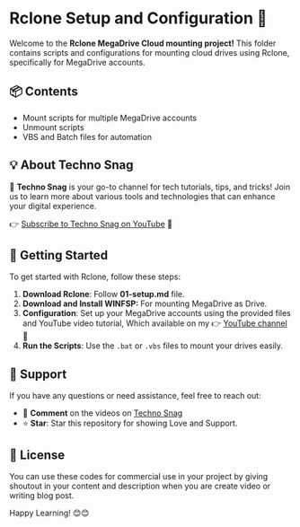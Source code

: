# Rclone Setup and Configuration 🚀

Welcome to the **Rclone MegaDrive Cloud mounting project!** This folder contains scripts and configurations for mounting cloud drives using Rclone, specifically for MegaDrive accounts.

## 📦 Contents

- Mount scripts for multiple MegaDrive accounts
- Unmount scripts
- VBS and Batch files for automation

## 💡 About Techno Snag

🔔 **Techno Snag** is your go-to channel for tech tutorials, tips, and tricks! Join us to learn more about various tools and technologies that can enhance your digital experience. 

👉 [Subscribe to Techno Snag on YouTube](https://www.youtube.com/c/TechnoSnag) 🎥

## 🚀 Getting Started

To get started with Rclone, follow these steps:

1. **Download Rclone**: Follow **01-setup.md** file.
2. **Download and Install WINFSP:** For mounting MegaDrive as Drive.
2. **Configuration**: Set up your MegaDrive accounts using the provided files and YouTube video tutorial, Which available on my 👉 [YouTube channel](https://www.youtube.com/c/TechnoSnag) 🎥
3. **Run the Scripts**: Use the `.bat` or `.vbs` files to mount your drives easily.

## 🤝 Support

If you have any questions or need assistance, feel free to reach out:

- 💬 **Comment** on the videos on [Techno Snag](https://www.youtube.com/c/TechnoSnag)
- ⭐ **Star**: Star this repository for showing Love and Support.

## 📄 License

You can use these codes for commercial use in your project by giving shoutout in your content and description when you are create video or writing blog post. 

Happy Learning! 😊😊
